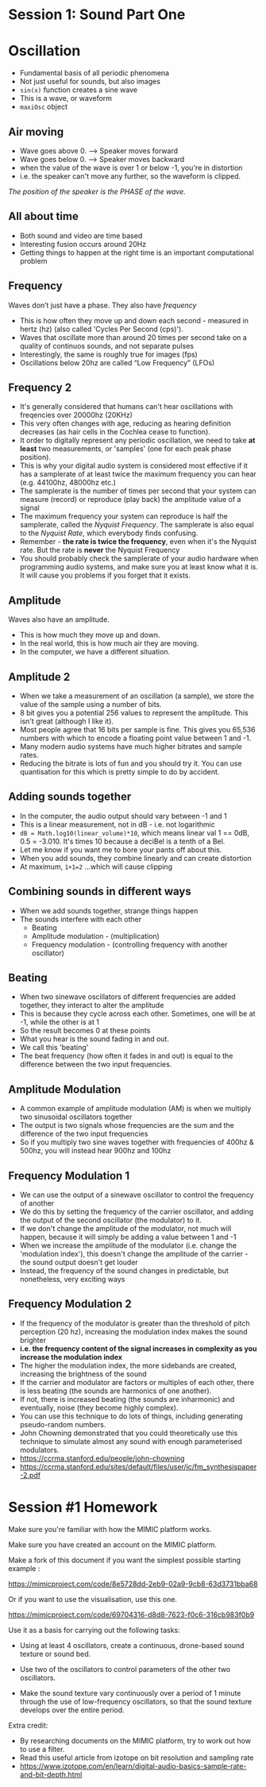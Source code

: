 # Session 1: Sound Part One

# Oscillation

- Fundamental basis of all periodic phenomena
- Not just useful for sounds, but also images
- `sin(x)` function creates a sine wave
- This is a wave, or waveform
- `maxiOsc` object

## Air moving

- Wave goes above 0. --> Speaker moves forward
- Wave goes below 0. --> Speaker moves backward
- when the value of the wave is over 1 or below -1, you're in distortion
- i.e. the speaker can't move any further, so the waveform is clipped.

_The position of the speaker is the PHASE of the wave._

## All about time

- Both sound and video are time based
- Interesting fusion occurs around 20Hz
- Getting things to happen at the right time is an important computational problem

## Frequency

Waves don’t just have a phase. They also have _frequency_

- This is how often they move up and down each second - measured in hertz (hz) (also called 'Cycles Per Second (cps)').
- Waves that oscillate more than around 20 times per second take on a quality of continuos sounds, and not separate pulses
- Interestingly, the same is roughly true for images (fps)
- Oscillations below 20hz are called “Low Frequency” (LFOs)

## Frequency 2

- It's generally considered that humans can't hear oscillations with freqencies over 20000hz (20KHz)
- This very often changes with age, reducing as hearing definition decreases (as hair cells in the Cochlea cease to function).
- It order to digitally represent any periodic oscillation, we need to take **at least** two measurements, or 'samples' (one for each peak phase position).
- This is why your digital audio system is considered most effective if it has a samplerate of at least twice the maximum frequency you can hear (e.g. 44100hz, 48000hz etc.)
- The samplerate is the number of times per second that your system can measure (record) or reproduce (play back) the amplitude value of a signal
- The maximum frequency your system can reproduce is half the samplerate, called the _Nyquist Frequency_. The samplerate is also equal to the _Nyquist Rate_, which everybody finds confusing.
- Remember - **the rate is twice the frequency**, even when it's the Nyquist rate. But the rate is **never** the Nyquist Frequency
- You should probably check the samplerate of your audio hardware when programming audio systems, and make sure you at least know what it is. It will cause you problems if you forget that it exists.

## Amplitude

Waves also have an amplitude.

- This is how much they move up and down.
- In the real world, this is how much air they are moving.
- In the computer, we have a different situation.

## Amplitude 2

- When we take a measurement of an oscillation (a sample), we store the value of the sample using a number of bits.
- 8 bit gives you a potential 256 values to represent the amplitude. This isn't great (although I like it).
- Most people agree that 16 bits per sample is fine. This gives you 65,536 numbers with which to encode a floating point value between 1 and -1.
- Many modern audio systems have much higher bitrates and sample rates.
- Reducing the bitrate is lots of fun and you should try it. You can use quantisation for this which is pretty simple to do by accident.

## Adding sounds together

- In the computer, the audio output should vary between -1 and 1
- This is a linear measurement, not in dB - i.e. not logarithmic
- `dB = Math.log10(linear_volume)*10`, which means linear val 1 == 0dB, 0.5 = -3.010. It's times 10 because a deciBel is a tenth of a Bel.
- Let me know if you want me to bore your pants off about this.
- When you add sounds, they combine linearly and can create distortion
- At maximum, `1+1=2` ...which will cause clipping

## Combining sounds in different ways

- When we add sounds together, strange things happen
- The sounds interfere with each other
  - Beating
  - Amplitude modulation - (multiplication)
  - Frequency modulation - (controlling frequency with another oscillator)
  
## Beating
- When two sinewave oscillators of different frequencies are added together, they interact to alter the amplitude
- This is because they cycle across each other. Sometimes, one will be at -1, while the other is at 1
- So the result becomes 0 at these points
- What you hear is the sound fading in and out.
- We call this 'beating'
- The beat frequency (how often it fades in and out) is equal to the difference between the two input frequencies.
  
## Amplitude Modulation

- A common example of amplitude modulation (AM) is when we multiply two sinusoidal oscillators together
- The output is two signals whose frequencies are the sum and the difference of the two input frequencies
- So if you multiply two sine waves together with frequencies of 400hz & 500hz, you will instead hear 900hz and 100hz

## Frequency Modulation 1
- We can use the output of a sinewave oscillator to control the frequency of another
- We do this by setting the frequency of the carrier oscillator, and adding the output of the second oscillator (the modulator) to it.
- If we don't change the amplitude of the modulator, not much will happen, because it will simply be adding a value between 1 and -1
- When we increase the amplitude of the modulator (i.e. change the 'modulation index'), this doesn't change the amplitude of the carrier - the sound output doesn't get louder
- Instead, the frequency of the sound changes in predictable, but nonetheless, very exciting ways
## Frequency Modulation 2
- If the frequency of the modulator is greater than the threshold of pitch perception (20 hz), increasing the modulation index makes the sound brighter
- **i.e. the frequency content of the signal increases in complexity as you increase the modulation index**
- The higher the modulation index, the more sidebands are created, increasing the brightness of the sound
- If the carrier and modulator are factors or multiples of each other, there is less beating (the sounds are harmonics of one another).
- If not, there is increased beating (the sounds are inharmonic) and eventually, noise (they become highly complex).
- You can use this technique to do lots of things, including generating pseudo-random numbers.
- John Chowning demonstrated that you could theoretically use this technique to simulate almost any sound with enough parameterised modulators.
- https://ccrma.stanford.edu/people/john-chowning
- https://ccrma.stanford.edu/sites/default/files/user/jc/fm_synthesispaper-2.pdf

# Session #1 Homework

Make sure you're familiar with how the MIMIC platform works.

Make sure you have created an account on the MIMIC platform.

Make a fork of this document if you want the simplest possible starting example :

https://mimicproject.com/code/8e5728dd-2eb9-02a9-9cb8-63d3731bba68

Or if you want to use the visualisation, use this one.

https://mimicproject.com/code/69704316-d8d8-7623-f0c6-316cb983f0b9

Use it as a basis for carrying out the following tasks:

- Using at least 4 oscillators, create a continuous, drone-based sound texture or sound bed.

- Use two of the oscillators to control parameters of the other two oscillators.

- Make the sound texture vary continuously over a period of 1 minute through the use of low-frequency oscillators, so that the sound texture develops over the entire period.

Extra credit:

- By researching documents on the MIMIC platform, try to work out how to use a filter.
- Read this useful article from izotope on bit resolution and sampling rate
- https://www.izotope.com/en/learn/digital-audio-basics-sample-rate-and-bit-depth.html
